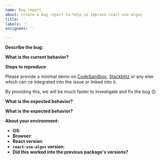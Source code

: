 ```yaml
---
name: Bug report
about: Create a bug report to help us improve react-use-algos
title: ''
labels: ''
assignees: ''

---
```


**Describe the bug:**

**What is the current behavior?**

**Steps to reproduce**

Please provide a minimal demo on [CodeSandbox](https://codesandbox.io/), [Stackblitz](https://stackblitz.com/) or any else which can ce integrated into the issue or linked into it.

By providing this, we will be much faster to investigate and fix the bug 😊

**What is the expected behavior?**

**What is the expected behavior?**

**About your environment:**
* __OS__:
* __Browser__:
* __React version__:
* __`react-use-algos` version__:
* __Did this worked into the previous package's versions?__